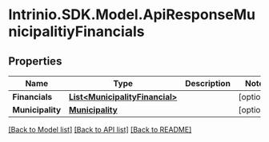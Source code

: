 # Intrinio.SDK.Model.ApiResponseMunicipalitiyFinancials
## Properties

Name | Type | Description | Notes
------------ | ------------- | ------------- | -------------
**Financials** | [**List&lt;MunicipalityFinancial&gt;**](MunicipalityFinancial.md) |  | [optional] 
**Municipality** | [**Municipality**](Municipality.md) |  | [optional] 

[[Back to Model list]](../README.md#documentation-for-models) [[Back to API list]](../README.md#documentation-for-api-endpoints) [[Back to README]](../README.md)

